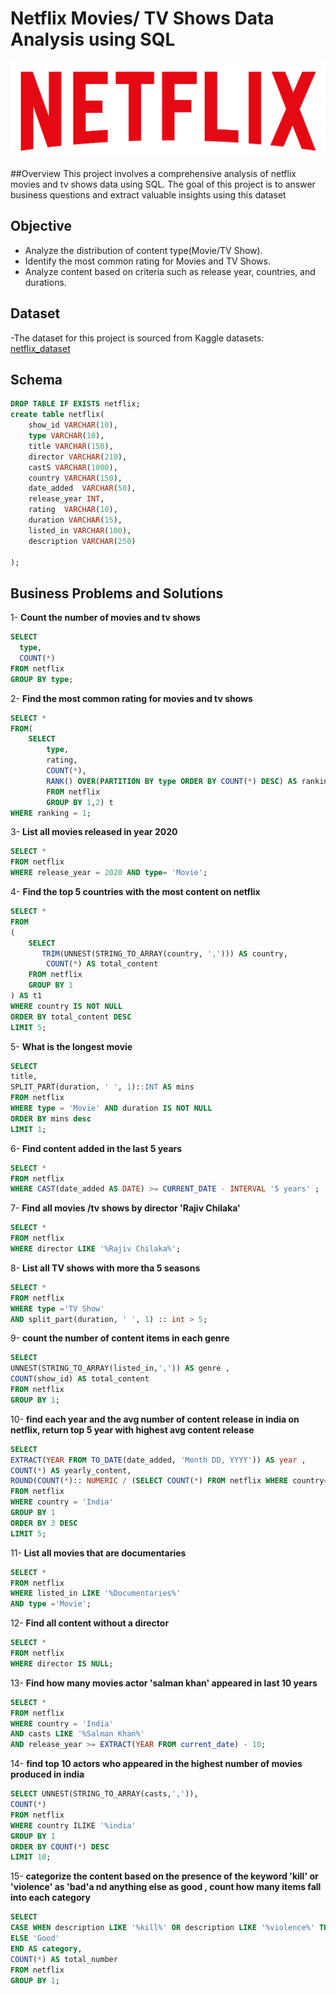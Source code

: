 # Netflix Movies/ TV Shows Data Analysis using SQL
![](https://github.com/Miras98/netflix_analysis/blob/056fe3807f83cc83b1b1f7d92ac514a0e86a083b/logo.png)

##Overview
This project involves a comprehensive analysis of netflix movies and tv shows data using SQL.
The goal of this project is to answer business questions and extract valuable insights using this dataset

## Objective
- Analyze the distribution of content type(Movie/TV Show).
- Identify the most common rating for Movies and TV Shows.
- Analyze content based on criteria such as release year, countries, and durations.

## Dataset
-The dataset for this project is sourced from Kaggle datasets: 
[netflix_dataset](https://github.com/Miras98/netflix_analysis/blob/d71c43019df7a826ada67888a2aac92fca28c2d1/netflix_titles.csv)

## Schema
```sql
DROP TABLE IF EXISTS netflix;
create table netflix(
	show_id	VARCHAR(10),
	type VARCHAR(10),
	title VARCHAR(150),	
	director VARCHAR(210),	
	castS VARCHAR(1000),
	country	VARCHAR(150),
	date_added	VARCHAR(50),
	release_year INT,
	rating	VARCHAR(10),
	duration VARCHAR(15),
	listed_in VARCHAR(100),
	description VARCHAR(250)

);
```
## Business Problems and Solutions

1- **Count the number of movies and tv shows**
```sql
SELECT 
  type,
  COUNT(*)
FROM netflix
GROUP BY type;
```
2- **Find the most common rating for movies and tv shows**
```sql
SELECT * 
FROM(
	SELECT 
		type,
		rating,
		COUNT(*),
		RANK() OVER(PARTITION BY type ORDER BY COUNT(*) DESC) AS ranking
		FROM netflix
		GROUP BY 1,2) t
WHERE ranking = 1;
```
3- **List all movies released in year 2020**
```sql
SELECT *
FROM netflix
WHERE release_year = 2020 AND type= 'Movie';
```
4- **Find the top 5 countries with the most content on netflix**
```sql 
SELECT * 
FROM
(
    SELECT 
       TRIM(UNNEST(STRING_TO_ARRAY(country, ','))) AS country,
        COUNT(*) AS total_content
    FROM netflix
    GROUP BY 1
) AS t1
WHERE country IS NOT NULL
ORDER BY total_content DESC
LIMIT 5;
```
5- **What is the longest movie**
```sql
SELECT 
title, 
SPLIT_PART(duration, ' ', 1)::INT AS mins
FROM netflix
WHERE type = 'Movie' AND duration IS NOT NULL
ORDER BY mins desc
LIMIT 1;
```
6- **Find content added in the last 5 years**
```sql
SELECT * 
FROM netflix
WHERE CAST(date_added AS DATE) >= CURRENT_DATE - INTERVAL '5 years' ;
```
7- **Find all movies /tv shows by director 'Rajiv Chilaka'**
```sql
SELECT * 
FROM netflix 
WHERE director LIKE '%Rajiv Chilaka%';
```
8- **List all TV shows with more tha 5 seasons**
```sql
SELECT * 
FROM netflix
WHERE type ='TV Show' 
AND split_part(duration, ' ', 1) :: int > 5;
```
9- **count the number of content items in each genre**
```sql
SELECT
UNNEST(STRING_TO_ARRAY(listed_in,',')) AS genre ,
COUNT(show_id) AS total_content 
FROM netflix
GROUP BY 1;
```
10- **find each year and the avg number of content release in india on netflix,
return top 5 year with highest avg content release**
```sql
SELECT  
EXTRACT(YEAR FROM TO_DATE(date_added, 'Month DD, YYYY')) AS year ,
COUNT(*) AS yearly_content,
ROUND(COUNT(*):: NUMERIC / (SELECT COUNT(*) FROM netflix WHERE country= 'India'):: NUMERIC * 100,2) AS avg_content_per_year
FROM netflix
WHERE country = 'India'
GROUP BY 1
ORDER BY 3 DESC
LIMIT 5;
```
11- **List all movies that are documentaries**
```sql
SELECT * 
FROM netflix
WHERE listed_in LIKE '%Documentaries%' 
AND type ='Movie';
```
12- **Find all content without a director**
```sql
SELECT * 
FROM netflix
WHERE director IS NULL;
```
13- **Find how many movies actor 'salman khan' appeared in last 10 years**
```sql
SELECT * 
FROM netflix
WHERE country = 'India' 
AND casts LIKE '%Salman Khan%'
AND release_year >= EXTRACT(YEAR FROM current_date) - 10;
```
14- **find top 10 actors who appeared in the highest number of movies produced in india**
```sql
SELECT UNNEST(STRING_TO_ARRAY(casts,',')), 
COUNT(*) 
FROM netflix
WHERE country ILIKE '%india'
GROUP BY 1
ORDER BY COUNT(*) DESC
LIMIT 10;
```
15- **categorize the content based on the presence of the keyword 'kill' or 'violence' as 'bad'a nd anything else as good
, count how many items fall into each category**
```sql
SELECT  
CASE WHEN description LIKE '%kill%' OR description LIKE '%violence%' THEN 'Bad'
ELSE 'Good'
END AS category,
COUNT(*) AS total_number
FROM netflix
GROUP BY 1;
```
